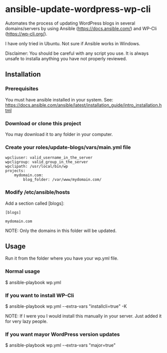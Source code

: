 # ansible-update-wordpress-wp-cli

Automates the process of updating WordPress blogs in several domains/servers by using Ansible (https://docs.ansible.com/) and WP-Cli (https://wp-cli.org/).

I have only tried in Ubuntu. Not sure if Ansible works in Windows.

Disclaimer: You should be careful with any script you use. It is always unsafe to installa anything you have not properly reviewed.

## Installation

### Prerequisites

You must have ansible installed in your system. See: https://docs.ansible.com/ansible/latest/installation_guide/intro_installation.html

### Download or clone this project

You may download it to any folder in your computer.

### Create your roles/update-blogs/vars/main.yml file

```
wpcliuser: valid_username_in_the_server
wpcligroup: valid_group_in_the_server
wpclipath: /usr/local/bin/wp
projects:
    mydomain.com:
        blog_folder: /var/www/mydomain.com/
```     
### Modify /etc/ansible/hosts

Add a section called [blogs]:

```
[blogs]

mydomain.com
```

NOTE: Only the domains in this folder will be updated.

## Usage

Run it from the folder where you have your wp.yml file.

### Normal usage

$ ansible-playbook wp.yml

### If you want to install WP-Cli

$ ansible-playbook wp.yml --extra-vars "installcli=true" -K

NOTE: If I were you I would install this manually in your server. Just added it for very lazy people.

### If you want mayor WordPress version updates

$ ansible-playbook wp.yml --extra-vars "major=true"
